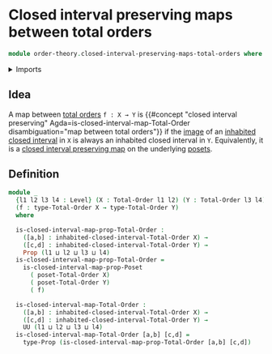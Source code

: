 # Closed interval preserving maps between total orders

```agda
module order-theory.closed-interval-preserving-maps-total-orders where
```

<details><summary>Imports</summary>

```agda
open import foundation.images-subtypes
open import foundation.propositions
open import foundation.universe-levels

open import order-theory.closed-interval-preserving-maps-posets
open import order-theory.closed-intervals-total-orders
open import order-theory.total-orders
```

</details>

## Idea

A map between [total orders](order-theory.total-orders.md) `f : X → Y` is
{{#concept "closed interval preserving" Agda=is-closed-interval-map-Total-Order disambiguation="map between total orders"}}
if the [image](foundation.images-subtypes.md) of an
[inhabited closed interval](order-theory.inhabited-closed-intervals-total-orders.md)
in  `X` is always an inhabited closed interval in `Y`. Equivalently, it is a
[closed interval preserving map](order-theory.closed-interval-preserving-maps-posets.md)
on the underlying [posets](order-theory.posets.md).

## Definition

```agda
module _
  {l1 l2 l3 l4 : Level} (X : Total-Order l1 l2) (Y : Total-Order l3 l4)
  (f : type-Total-Order X → type-Total-Order Y)
  where

  is-closed-interval-map-prop-Total-Order :
    ([a,b] : inhabited-closed-interval-Total-Order X) →
    ([c,d] : inhabited-closed-interval-Total-Order Y) →
    Prop (l1 ⊔ l2 ⊔ l3 ⊔ l4)
  is-closed-interval-map-prop-Total-Order =
    is-closed-interval-map-prop-Poset
      ( poset-Total-Order X)
      ( poset-Total-Order Y)
      ( f)

  is-closed-interval-map-Total-Order :
    ([a,b] : inhabited-closed-interval-Total-Order X) →
    ([c,d] : inhabited-closed-interval-Total-Order Y) →
    UU (l1 ⊔ l2 ⊔ l3 ⊔ l4)
  is-closed-interval-map-Total-Order [a,b] [c,d] =
    type-Prop (is-closed-interval-map-prop-Total-Order [a,b] [c,d])
```
